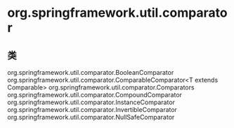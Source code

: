 # org.springframework.util.comparator

## 类

org.springframework.util.comparator.BooleanComparator
org.springframework.util.comparator.ComparableComparator<T extends Comparable<T>>
org.springframework.util.comparator.Comparators
org.springframework.util.comparator.CompoundComparator<T>
org.springframework.util.comparator.InstanceComparator<T>
org.springframework.util.comparator.InvertibleComparator<T>
org.springframework.util.comparator.NullSafeComparator<T>




